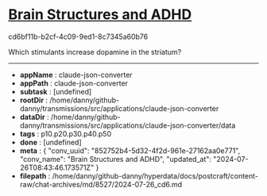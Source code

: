 # [Brain Structures and ADHD](https://claude.ai/chat/852752b4-5d32-4f2d-961e-27162aa0e771)

cd6bf11b-b2cf-4c09-9ed1-8c7345a60b76

Which stimulants increase dopamine in the striatum?

---

* **appName** : claude-json-converter
* **appPath** : claude-json-converter
* **subtask** : [undefined]
* **rootDir** : /home/danny/github-danny/transmissions/src/applications/claude-json-converter
* **dataDir** : /home/danny/github-danny/transmissions/src/applications/claude-json-converter/data
* **tags** : p10.p20.p30.p40.p50
* **done** : [undefined]
* **meta** : {
  "conv_uuid": "852752b4-5d32-4f2d-961e-27162aa0e771",
  "conv_name": "Brain Structures and ADHD",
  "updated_at": "2024-07-26T08:43:46.173571Z"
}
* **filepath** : /home/danny/github-danny/hyperdata/docs/postcraft/content-raw/chat-archives/md/8527/2024-07-26_cd6.md